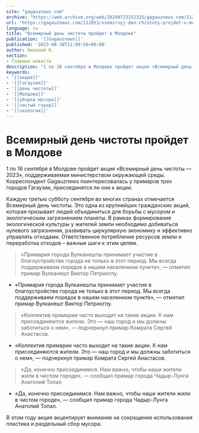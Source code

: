 ```yaml
---
site: "gagauznews.com"
archive: "https://web.archive.org/web/20240723152325/gagauznews.com/112053/vsemirnyj-den-chistoty-projdet-v-moldove.html"
url: "https://gagauznews.com/112053/vsemirnyj-den-chistoty-projdet-v-moldove.html"
language: ru
title: "Всемирный день чистоты пройдет в Молдове"
publication: '[[Gagauznews]]'
published: '2023-08-30T11:09:56+00:00'
author: Николай К.
section:
- Главные новости
description: "1 по 16 сентября в Молдове пройдет акция «Всемирный день чистоты — 2023», поддерживаемая министерством окружающей среды. Корреспондент Gagauznews поинтересовалась у примаров трех городов Гагаузии, присоединятся ли они к акции. Каждую третью субботу сентября во многих странах отмечается Всемирный день чистоты. Это одна из крупнейших гражданских акций, которая призывает людей объединиться для борьбы с мусором и экологическим загрязнением планеты. В рамках формирования экологической культуры у жителей земли необходимо добиваться нулевого загрязнения, развивать циркулярную экономику и эффективно управлять отходами. Ответственное потребление ресурсов земли и переработка отходов – важные шаги к этим целям. «Примария города Вулканешты принимает участие в благоустройстве города […]"
keywords:
- '[[акция]]'
- '[[Гагаузия]]'
- '[[день чистоты]]'
- '[[Молдова]]'
- '[[уборка мусора]]'
- '[[чистый город]]'
- '[[экология]]'
---
```


# Всемирный день чистоты пройдет в Молдове

1 по 16 сентября в Молдове пройдет акция «Всемирный день чистоты — 2023», поддерживаемая министерством окружающей среды. Корреспондент Gagauznews поинтересовалась у примаров трех городов Гагаузии, присоединятся ли они к акции.

Каждую третью субботу сентября во многих странах отмечается Всемирный день чистоты. Это одна из крупнейших гражданских акций, которая призывает людей объединиться для борьбы с мусором и экологическим загрязнением планеты. В рамках формирования экологической культуры у жителей земли необходимо добиваться нулевого загрязнения, развивать циркулярную экономику и эффективно управлять отходами. Ответственное потребление ресурсов земли и переработка отходов – важные шаги к этим целям.

> «Примария города Вулканешты принимает участие в благоустройстве города не только в этот период. Мы всегда поддерживаем порядок в нашем населенном пункте», — отметил примар Вулканешт Виктор Петриоглу.

- «Примария города Вулканешты принимает участие в благоустройстве города не только в этот период. Мы всегда поддерживаем порядок в нашем населенном пункте», — отметил примар Вулканешт Виктор Петриоглу.

> «Коллектив примарии часто выходит на такие акции. К нам присоединяются жители. Это — наш город и мы должны заботиться о нем», — подчеркнул примар Комрата Сергей Анастасов.

- «Коллектив примарии часто выходит на такие акции. К нам присоединяются жители. Это — наш город и мы должны заботиться о нем», — подчеркнул примар Комрата Сергей Анастасов.

> «Да, конечно присоединимся. Нам важно, чтобы наши жители жили в чистом городе», — сообщил примар города Чадыр-Лунга Анатолий Топал.

- «Да, конечно присоединимся. Нам важно, чтобы наши жители жили в чистом городе», — сообщил примар города Чадыр-Лунга Анатолий Топал.

В этом году акция акцентирует внимание на сокращение использования пластика и раздельный сбор мусора.